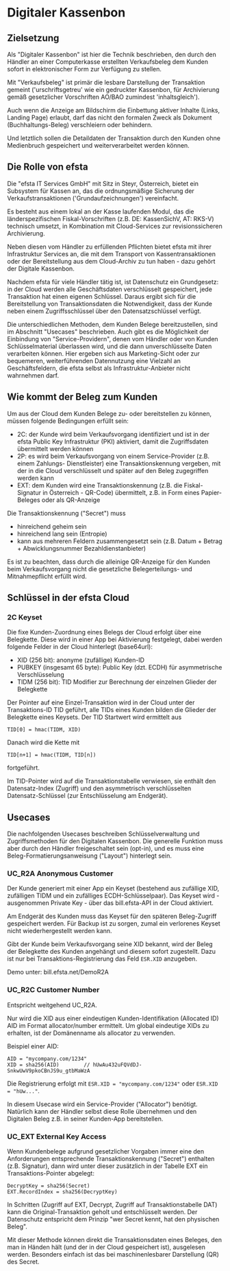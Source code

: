 # Digitaler Kassenbon

## Zielsetzung
Als "Digitaler Kassenbon" ist hier die Technik beschrieben,
den durch den Händler an einer Computerkasse erstellten Verkaufsbeleg dem
Kunden sofort in elektronischer Form zur Verfügung zu stellen.

Mit "Verkaufsbeleg" ist primär die lesbare Darstellung der Transaktion
gemeint ('urschriftsgetreu' wie ein gedruckter Kassenbon, für Archivierung
gemäß gesetzlicher Vorschriften AO/BAO zumindest 'inhaltsgleich').

Auch wenn die Anzeige am Bildschirm die Einbettung aktiver Inhalte
(Links, Landing Page) erlaubt, darf das nicht den formalen Zweck als Dokument
(Buchhaltungs-Beleg) verschleiern oder behindern.

Und letztlich sollen die Detaildaten der Transaktion durch den Kunden ohne
Medienbruch gespeichert und weiterverarbeitet werden können.

## Die Rolle von efsta
Die "efsta IT Services GmbH" mit Sitz in Steyr, Österreich, bietet ein Subsystem
für Kassen an, das die ordnungsmäßige Sicherung der Verkaufstransaktionen
('Grundaufzeichnungen') vereinfacht.

Es besteht aus einem lokal an der Kasse laufenden Modul, das die länderspezifischen
Fiskal-Vorschriften (z.B. DE: KassenSichV, AT: RKS-V) technisch umsetzt, in 
Kombination mit Cloud-Services zur revisionssicheren Archivierung.

Neben diesen vom Händler zu erfüllenden Pflichten bietet efsta mit ihrer
Infrastruktur Services an, die mit dem Transport von Kassentransaktionen oder der
Bereitstellung aus dem Cloud-Archiv zu tun haben - dazu gehört der Digitale Kassenbon.

Nachdem efsta für viele Händler tätig ist, ist Datenschutz ein Grundgesetz:
in der Cloud werden alle Geschäftsdaten verschlüsselt gespeichert,
jede Transaktion hat einen eigenen Schlüssel. Daraus ergibt sich für die
Bereitstellung von Transaktionsdaten die Notwendigkeit, dass der Kunde
neben einem Zugriffsschlüssel über den Datensatzschlüssel verfügt.

Die unterschiedlichen Methoden, dem Kunden Belege bereitzustellen, sind im Abschnitt
"Usecases" beschrieben. Auch gibt es die Möglichkeit der Einbindung von
"Service-Providern", denen vom Händler oder von Kunden Schlüsselmaterial
überlassen wird, und die dann unverschlüsselte Daten verarbeiten können.
Hier ergeben sich aus Marketing-Sicht oder zur bequemeren, weiterführenden
Datennutzung eine Vielzahl an Geschäftsfeldern, die efsta selbst als
Infrastruktur-Anbieter nicht wahrnehmen darf.

## Wie kommt der Beleg zum Kunden
Um aus der Cloud dem Kunden Belege zu- oder bereitstellen zu können, müssen 
folgende Bedingungen erfüllt sein:

* 2C: der Kunde wird beim Verkaufsvorgang identifiziert und ist in der efsta Public
Key Infrastruktur (PKI) aktiviert, damit die Zugriffsdaten übermittelt werden
können
* 2P: es wird beim Verkaufsvorgang von einem Service-Provider (z.B. einem Zahlungs-
Dienstleister) eine Transaktionskennung vergeben, mit der in die Cloud
verschlüsselt und später auf den Beleg zugegriffen werden kann
* EXT: dem Kunden wird eine Transaktionskennung (z.B. die
Fiskal-Signatur in Österreich - QR-Code) übermittelt, z.B. in Form eines
Papier-Beleges oder als QR-Anzeige

Die Transaktionskennung ("Secret") muss
* hinreichend geheim sein
* hinreichend lang sein (Entropie)
* kann aus mehreren Feldern zusammengesetzt sein (z.B. Datum + Betrag + Abwicklungsnummer
Bezahldienstanbieter)

Es ist zu beachten, dass durch die alleinige QR-Anzeige für den Kunden beim
Verkaufsvorgang nicht die gesetzliche Belegerteilungs- und Mitnahmepflicht
erfüllt wird.

## Schlüssel in der efsta Cloud
### 2C Keyset
Die fixe Kunden-Zuordnung eines Belegs der Cloud erfolgt über
eine Belegkette. Diese wird in einer App bei Aktivierung festgelegt, dabei werden
folgende Felder in der Cloud hinterlegt (base64url):
* XID (256 bit): anonyme (zufällige) Kunden-ID
* PUBKEY (insgesamt 65 byte): Public Key (dzt. ECDH) für asymmetrische Verschlüsselung
* TIDM (256 bit): TID Modifier zur Berechnung der einzelnen Glieder der Belegkette

Der Pointer auf eine Einzel-Transaktion wird in der Cloud unter der Transaktions-ID
TID geführt, alle TIDs eines Kunden bilden die Glieder der Belegkette eines Keysets.
Der TID Startwert wird ermittelt aus

    TID[0] = hmac(TIDM, XID)
Danach wird die Kette mit

    TID[n+1] = hmac(TIDM, TID[n])
fortgeführt.

Im TID-Pointer wird auf die Transaktionstabelle verwiesen, sie enthält den
Datensatz-Index (Zugriff) und den asymmetrisch verschlüsselten Datensatz-Schlüssel
(zur Entschlüsselung am Endgerät).


## Usecases
Die nachfolgenden Usecases beschreiben Schlüsselverwaltung und Zugriffsmethoden
für den Digitalen Kassenbon. Die generelle Funktion muss aber durch den
Händler freigeschaltet sein (opt-in), und es muss eine Beleg-Formatierungsanweisung
("Layout") hinterlegt sein.

### UC_R2A Anonymous Customer
Der Kunde generiert mit einer App ein Keyset (bestehend aus zufällige XID, zufälligen TIDM und ein
zufälliges ECDH-Schlüsselpaar). Das Keyset wird - ausgenommen Private Key -
über das bill.efsta-API in der Cloud aktiviert.

Am Endgerät des Kunden muss das Keyset für den späteren Beleg-Zugriff gespeichert
werden. Für Backup ist zu sorgen, zumal ein verlorenes Keyset nicht wiederhergestellt
werden kann.

Gibt der Kunde beim Verkaufsvorgang seine XID bekannt, wird der
Beleg der Belegkette des Kunden angehängt und diesem sofort zugestellt.
Dazu ist nur bei Transaktions-Registrierung das Feld `ESR.XID` anzugeben.

Demo unter: bill.efsta.net/DemoR2A

### UC_R2C Customer Number
Entspricht weitgehend UC_R2A.

Nur wird die XID aus einer eindeutigen Kunden-Identifikation (Allocated ID) AID
im Format allocator/number ermittelt. Um global eindeutige XIDs zu erhalten, ist
der Domänenname als allocator zu verwenden.

Beispiel einer AID:

    AID = "mycompany.com/1234"
    XID = sha256(AID)        // hUwAu432uFQVdDJ-SnkwUwV9pkoCBnJS9u_gtbMaWzA

Die Registrierung erfolgt mit `ESR.XID = "mycompany.com/1234"` oder `ESR.XID = "hUw..."`.

In diesem Usecase wird ein Service-Provider ("Allocator") benötigt. Natürlich
kann der Händler selbst diese Rolle übernehmen und den Digitalen Beleg z.B. in
seiner Kunden-App bereitstellen.

### UC_EXT External Key Access
Wenn Kundenbelege aufgrund gesetzlicher Vorgaben immer eine den Anforderungen
entsprechende Transaktionskennung ("Secret") enthalten (z.B. Signatur), dann
wird unter dieser zusätzlich in der Tabelle EXT ein Transaktions-Pointer abgelegt:

    DecryptKey = sha256(Secret)
    EXT.RecordIndex = sha256(DecryptKey)

In Schritten (Zugriff auf EXT, Decrypt, Zugriff auf Transaktionstabelle DAT) kann
die Original-Transaktion geholt und entschlüsselt werden.
Der Datenschutz entspricht dem Prinzip "wer Secret kennt, hat den physischen Beleg".

Mit dieser Methode können direkt die Transaktionsdaten eines Beleges, den man in
Händen hält (und der in der Cloud gespeichert ist), ausgelesen werden. Besonders
einfach ist das bei maschinenlesbarer Darstellung (QR) des Secret.
